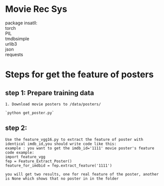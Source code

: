 # Movie Rec Sys
package insatll:  
    torch  
    PIL  
    tmdbsimple  
    urlib3  
    json  
    requests  

# Steps for get the feature of posters

## step 1: Prepare training data

    1. Download movie posters to /data/posters/

    `python get_poster.py`

## step 2:

    Use the feature_vgg16.py to extract the feature of poster with identical imdb_id,you should write code like this:
    example : you want to get the imdb_id='1111' movie poster's feature  
    code example:  
    import feature_vgg  
    fep = Feature_Extract_Poster()
    feature_for_imdbid = fep.extract_feature('1111')  
    
    you will get two results, one for real feature of the poster, another is None which shows that no poster in in the folder
